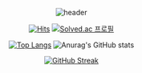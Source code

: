 <div align=center>

  ![header](https://capsule-render.vercel.app/api?type=waving&height=250&color=gradient&text=찬우박's%20GitHub&fontAlign=50&fontAlignY=41&descAlign=50)

  [![Hits](https://hits.seeyoufarm.com/api/count/incr/badge.svg?url=https%3A%2F%2Fgithub.com%2Fcoldhailstone&count_bg=%2379C83D&title_bg=%23555555&icon=&icon_color=%23E7E7E7&title=hits&edge_flat=false)](https://hits.seeyoufarm.com) 
  [![Solved.ac 프로필](http://mazassumnida.wtf/api/mini/generate_badge?boj=cksn1993)](https://solved.ac/cksn1993)

  [![Top Langs](https://github-readme-stats.vercel.app/api/top-langs/?username=coldhailstone&layout=compact&theme=dracula)](https://github.com/metleeha)
  ![Anurag's GitHub stats](https://github-readme-stats.vercel.app/api?username=coldhailstone&show_icons=true&theme=dracula)

  [![GitHub Streak](https://streak-stats.demolab.com?user=coldhailstone&theme=monokai&border_radius=4&locale=ko&card_width=600)](https://git.io/streak-stats)
  
</div>
